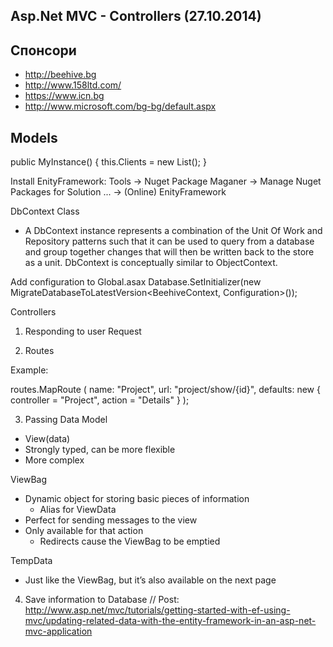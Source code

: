 ﻿## Asp.Net MVC - Controllers (27.10.2014)

## Спонсори
- http://beehive.bg
- http://www.158ltd.com/
- https://www.icn.bg
- http://www.microsoft.com/bg-bg/default.aspx

## Models

public MyInstance()
{
	this.Clients = new List<Client>();
}

Install EnityFramework:
Tools -> Nuget Package Maganer -> Manage Nuget Packages for Solution ... -> (Online) EnityFramework

DbContext Class
- A DbContext instance represents a combination of the Unit Of Work and 
Repository patterns such that it can be used to query from a database and group 
together changes that will then be written back to the store as a unit. 
DbContext is conceptually similar to ObjectContext.

Add configuration to Global.asax
Database.SetInitializer(new MigrateDatabaseToLatestVersion<BeehiveContext, Configuration>());

Controllers

1. Responding to user Request

2. Routes

Example:

routes.MapRoute
(
	name: "Project",
	url: "project/show/{id}",
	defaults: new
	{
		controller = "Project",
		action = "Details"
	}
);

3. Passing Data
Model
- View(data)
- Strongly typed, can be more flexible
- More complex

ViewBag
- Dynamic object for storing basic pieces of information
	- Alias for ViewData
- Perfect for sending messages to the view
- Only available for that action
	- Redirects cause the ViewBag to be emptied

TempData
- Just like the ViewBag, but it’s also available on the next page

4. Save information to Database
// Post: http://www.asp.net/mvc/tutorials/getting-started-with-ef-using-mvc/updating-related-data-with-the-entity-framework-in-an-asp-net-mvc-application
